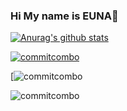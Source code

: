 ### Hi My name is EUNA👋

[![Anurag's github stats](https://github-readme-stats.vercel.app/api?username=beni1026)](https://github.com/anuraghazra/github-readme-stats)

[![commitcombo](http://commitcombo.com/combo-mini?user=beni1026&theme=Peach-mini)](https://github.com/devxb/CommitCombo)


[![commitcombo](http://commitcombo.com/combo-mini?user=Devxb&theme=Perfume-mini])


![commitcombo](https://commitcombo.com/combo-mini?user=beni1026&theme=Grass-mini])






